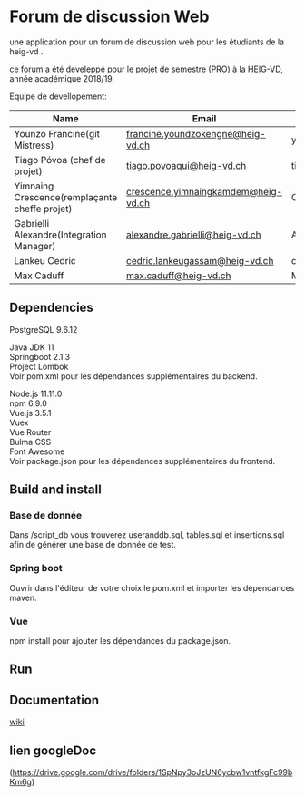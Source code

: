  
# Forum de discussion Web

une application pour un forum de discussion web pour les étudiants de la heig-vd  .

ce forum a été develeppé pour le projet de semestre (PRO) à la HEIG-VD,
année académique 2018/19.

Equipe de devellopement:

| Name                                         | Email                              | Github            |
|----------------------------------------------|------------------------------------|-------------------|
| Younzo Francine(git Mistress)                | francine.youndzokengne@heig-vd.ch  | youndzoFrancine   |
| Tiago Póvoa (chef de projet)                 | tiago.povoaqui@heig-vd.ch          | tiagoquin         |
| Yimnaing Crescence(remplaçante cheffe projet)| crescence.yimnaingkamdem@heig-vd.ch| CrescenceK        |
| Gabrielli Alexandre(Integration Manager)     | alexandre.gabrielli@heig-vd.ch     | AlexandreGabrielli|
| Lankeu Cedric                                | cedric.lankeugassam@heig-vd.ch     |   cedriclankeu    |
| Max Caduff                                   | max.caduff@heig-vd.ch              |  Maxcaduff        |

## Dependencies

PostgreSQL 9.6.12

Java JDK 11 <br/>
Springboot 2.1.3 <br/>
Project Lombok <br/>
Voir pom.xml pour les dépendances supplémentaires du backend.

Node.js 11.11.0 <br/>
npm 6.9.0  <br/>
Vue.js 3.5.1 <br/>
Vuex <br/>
Vue Router <br/>
Bulma CSS <br/>
Font Awesome <br/>
Voir package.json pour les dépendances supplémentaires du frontend.

## Build and install

### Base de donnée
Dans /script_db vous trouverez useranddb.sql, tables.sql et insertions.sql afin de générer une base de donnée de test.

### Spring boot
Ouvrir dans l'éditeur de votre choix le pom.xml et importer les dépendances maven.

### Vue
npm install pour ajouter les dépendances du package.json.

## Run



## Documentation

[wiki](https://github.com/youndzoFrancine/heigvd-pro-a-06/wiki)

## lien googleDoc
(https://drive.google.com/drive/folders/1SpNpy3oJzUN6ycbw1vntfkgFc99bKm6g)
